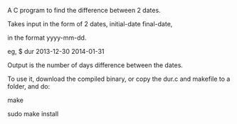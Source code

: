 A C program to find the difference between 2 dates.

Takes input in the form of 2 dates, initial-date final-date,

in the format yyyy-mm-dd.

eg,
$ dur 2013-12-30 2014-01-31

Output is the number of days difference between the dates.

To use it, download the compiled binary, or copy the dur.c and makefile to a folder, and do:

make

sudo make install
